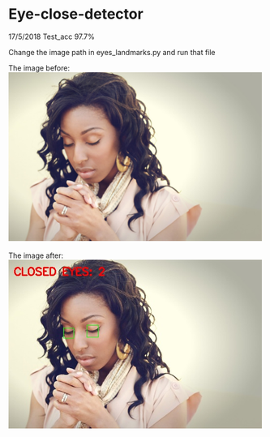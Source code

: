 # Eye-close-detector
17/5/2018 Test_acc 97.7%

Change the image path in eyes_landmarks.py and run that file

<p>
  The image before: <br>
  <img src="https://github.com/hoanganhpham1006/Eye-close-detector/blob/master/close.jpg" width="500"/>
  <br><br>
  The image after: <br>
  <img src="https://github.com/hoanganhpham1006/Eye-close-detector/blob/master/After_close.jpg" width="500"/>
</p>
